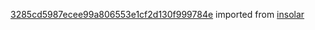 [3285cd5987ecee99a806553e1cf2d130f999784e](https://github.com/insolar/insolar/commit/3285cd5987ecee99a806553e1cf2d130f999784e) imported from [insolar](https://github.com/insolar/insolar)
